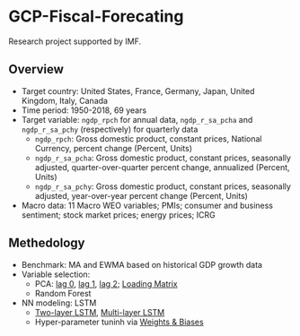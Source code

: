 # GCP-Fiscal-Forecating
Research project supported by IMF.

## Overview
* Target country: United States, France, Germany, Japan, United Kingdom, Italy, Canada
* Time period: 1950-2018, 69 years
* Target variable: `ngdp_rpch` for annual data, `ngdp_r_sa_pcha` and `ngdp_r_sa_pchy` (respectively) for quarterly data
  * `ngdp_rpch`: Gross domestic product, constant prices, National Currency, percent change (Percent, Units)
  * `ngdp_r_sa_pcha`: Gross domestic product, constant prices, seasonally adjusted, quarter-over-quarter percent change, annualized (Percent, Units)
  * `ngdp_r_sa_pchy`: Gross domestic product, constant prices, seasonally adjusted, year-over-year percent change (Percent, Units)
* Macro data: 11 Macro WEO variables; PMIs; consumer and business sentiment; stock market prices; energy prices; ICRG

## Methedology
* Benchmark: MA and EWMA based on historical GDP growth data
* Variable selection:
  * PCA: [lag 0](https://github.com/lingyixu/GCP-Fiscal-Forecating/blob/master/PCA_Macro_Factors.ipynb), [lag 1](https://github.com/lingyixu/GCP-Fiscal-Forecating/blob/master/PCA_Macro_Factors_lag1.ipynb), [lag 2](https://github.com/lingyixu/GCP-Fiscal-Forecating/blob/master/PCA_Macro_Factors_lag2.ipynb); [Loading Matrix](https://github.com/lingyixu/GCP-Fiscal-Forecating/blob/master/Macro_Factor_Loading_Matrix.png)
  * Random Forest
* NN modeling: LSTM
  * [Two-layer LSTM](https://github.com/lingyixu/GCP-Fiscal-Forecating/blob/master/LSTM_tuning.ipynb), [Multi-layer LSTM](https://github.com/lingyixu/GCP-Fiscal-Forecating/blob/master/Multilayer_LSTM_tuning.ipynb)
  * Hyper-parameter tuninh via [Weights & Biases](https://www.wandb.com/)
